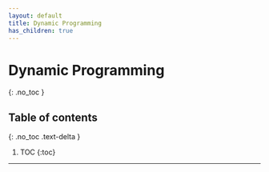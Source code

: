 ```yaml
---
layout: default
title: Dynamic Programming
has_children: true
---
```


# Dynamic Programming

{: .no_toc }

## Table of contents
{: .no_toc .text-delta }

1. TOC
{:toc}

---

